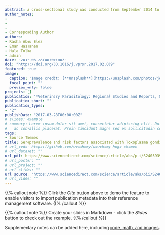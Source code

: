 ```yaml
---
abstract: A cross-sectional study was conducted from September 2014 to December 2015 to determine seroprevalence and potential risk factors associated with *Toxoplasma gondii* (*T. gondii*) infection in domestic rabbits and humans in Egypt. In total 290 blood samples were collected from humans (n = 140) and slaughtered rabbits (n = 150) and were analyzed using ELISA for *T. gondii* IgM and IgG antibodies. *T. gondii* IgM and IgG antibodies were detected in, respectively, 9 (6%) and 40 (26.7%) of 150 rabbits raised in Cairo, Qalyubia, and Sharkia Governorates, Egypt. Corresponding overall seroprevalences for human participants were 5.7% and 35.7%, respectively. Rabbit age, management (farm, backyard and pet shop) and the presence of cats at rabbit raising areas were significantly associated with the seroprevalence of *T. gondii* IgG antibodies. *T. gondii* IgG antibodies seropositivity in pregnant participants and rabbit butchers were 0.17 and 0.63 times lower than immunocompromised participants, respectively. However, participants who consumed undercooked rabbit meat was 7.59 times higher than participants who consumed meat from other sources. The results indicate that domestic rabbits are a potential source of *T. gondii* infections in human in Egypt. Thus, dissemination of protective measures is essential, especially for rabbit butchers and immunocompromised individuals.
author_notes:
-
-
-
- Corresponding Author
authors:
- Rasha Abou Elez
- Eman Hassanen
- Hala Tolba
- admin
date: "2017-03-28T00:00:00Z"
doi: "https://doi.org/10.1016/j.vprsr.2017.02.009"
featured: true
image:
  caption: 'Image credit: [**Unsplash**](https://unsplash.com/photos/jdD8gXaTZsc)'
  focal_point: ""
  preview_only: false
projects: []
publication: '*Veterinary Parasitology: Regional Studies and Reports, 8,*  133-137'
publication_short: ""
publication_types:
- "2"
publishDate: "2017-03-28T00:00:00Z"
# slides: example
# summary: Lorem ipsum dolor sit amet, consectetur adipiscing elit. Duis posuere tellus
#   ac convallis placerat. Proin tincidunt magna sed ex sollicitudin condimentum.
tags:
- Source Themes
title: Seroprevalence and risk factors associated with Toxoplasma gondii infection in domestic rabbits and humans
# url_code: https://github.com/wowchemy/wowchemy-hugo-themes
# url_dataset: ""
url_pdf: https://www.sciencedirect.com/science/article/abs/pii/S2405939016302465?via%3Dihub
# url_poster: ""
# url_project: ""
# url_slides: ""
url_source: "https://www.sciencedirect.com/science/article/abs/pii/S2405939016302465?via%3Dihub"
# url_video: ""
---
```


{{% callout note %}}
Click the *Cite* button above to demo the feature to enable visitors to import publication metadata into their reference management software.
{{% /callout %}}

{{% callout note %}}
Create your slides in Markdown - click the *Slides* button to check out the example.
{{% /callout %}}

Supplementary notes can be added here, including [code, math, and images](https://wowchemy.com/docs/writing-markdown-latex/).
